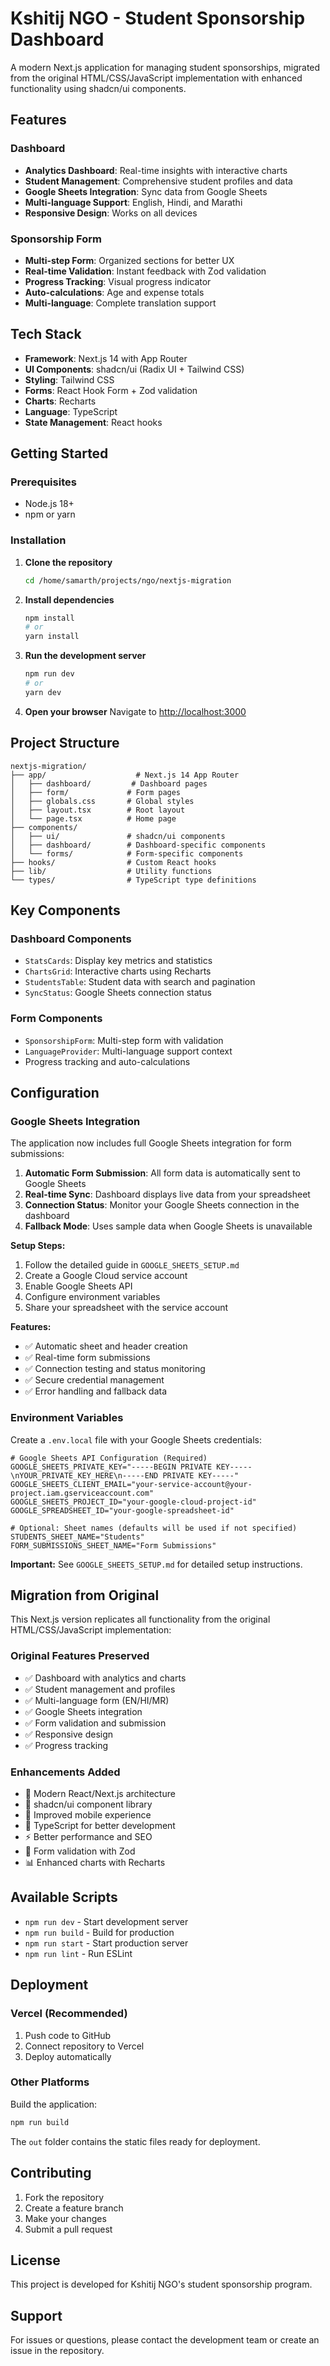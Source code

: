 # Kshitij NGO - Student Sponsorship Dashboard

A modern Next.js application for managing student sponsorships, migrated from the original HTML/CSS/JavaScript implementation with enhanced functionality using shadcn/ui components.

## Features

### Dashboard
- **Analytics Dashboard**: Real-time insights with interactive charts
- **Student Management**: Comprehensive student profiles and data
- **Google Sheets Integration**: Sync data from Google Sheets
- **Multi-language Support**: English, Hindi, and Marathi
- **Responsive Design**: Works on all devices

### Sponsorship Form
- **Multi-step Form**: Organized sections for better UX
- **Real-time Validation**: Instant feedback with Zod validation
- **Progress Tracking**: Visual progress indicator
- **Auto-calculations**: Age and expense totals
- **Multi-language**: Complete translation support

## Tech Stack

- **Framework**: Next.js 14 with App Router
- **UI Components**: shadcn/ui (Radix UI + Tailwind CSS)
- **Styling**: Tailwind CSS
- **Forms**: React Hook Form + Zod validation
- **Charts**: Recharts
- **Language**: TypeScript
- **State Management**: React hooks

## Getting Started

### Prerequisites

- Node.js 18+ 
- npm or yarn

### Installation

1. **Clone the repository**
   ```bash
   cd /home/samarth/projects/ngo/nextjs-migration
   ```

2. **Install dependencies**
   ```bash
   npm install
   # or
   yarn install
   ```

3. **Run the development server**
   ```bash
   npm run dev
   # or
   yarn dev
   ```

4. **Open your browser**
   Navigate to [http://localhost:3000](http://localhost:3000)

## Project Structure

```
nextjs-migration/
├── app/                    # Next.js 14 App Router
│   ├── dashboard/         # Dashboard pages
│   ├── form/             # Form pages
│   ├── globals.css       # Global styles
│   ├── layout.tsx        # Root layout
│   └── page.tsx          # Home page
├── components/
│   ├── ui/               # shadcn/ui components
│   ├── dashboard/        # Dashboard-specific components
│   └── forms/            # Form-specific components
├── hooks/                # Custom React hooks
├── lib/                  # Utility functions
└── types/                # TypeScript type definitions
```

## Key Components

### Dashboard Components
- `StatsCards`: Display key metrics and statistics
- `ChartsGrid`: Interactive charts using Recharts
- `StudentsTable`: Student data with search and pagination
- `SyncStatus`: Google Sheets connection status

### Form Components
- `SponsorshipForm`: Multi-step form with validation
- `LanguageProvider`: Multi-language support context
- Progress tracking and auto-calculations

## Configuration

### Google Sheets Integration

The application now includes full Google Sheets integration for form submissions:

1. **Automatic Form Submission**: All form data is automatically sent to Google Sheets
2. **Real-time Sync**: Dashboard displays live data from your spreadsheet
3. **Connection Status**: Monitor your Google Sheets connection in the dashboard
4. **Fallback Mode**: Uses sample data when Google Sheets is unavailable

**Setup Steps:**
1. Follow the detailed guide in `GOOGLE_SHEETS_SETUP.md`
2. Create a Google Cloud service account
3. Enable Google Sheets API
4. Configure environment variables
5. Share your spreadsheet with the service account

**Features:**
- ✅ Automatic sheet and header creation
- ✅ Real-time form submissions
- ✅ Connection testing and status monitoring
- ✅ Secure credential management
- ✅ Error handling and fallback data

### Environment Variables

Create a `.env.local` file with your Google Sheets credentials:

```env
# Google Sheets API Configuration (Required)
GOOGLE_SHEETS_PRIVATE_KEY="-----BEGIN PRIVATE KEY-----\nYOUR_PRIVATE_KEY_HERE\n-----END PRIVATE KEY-----"
GOOGLE_SHEETS_CLIENT_EMAIL="your-service-account@your-project.iam.gserviceaccount.com"
GOOGLE_SHEETS_PROJECT_ID="your-google-cloud-project-id"
GOOGLE_SPREADSHEET_ID="your-google-spreadsheet-id"

# Optional: Sheet names (defaults will be used if not specified)
STUDENTS_SHEET_NAME="Students"
FORM_SUBMISSIONS_SHEET_NAME="Form Submissions"
```

**Important:** See `GOOGLE_SHEETS_SETUP.md` for detailed setup instructions.

## Migration from Original

This Next.js version replicates all functionality from the original HTML/CSS/JavaScript implementation:

### Original Features Preserved
- ✅ Dashboard with analytics and charts
- ✅ Student management and profiles  
- ✅ Multi-language form (EN/HI/MR)
- ✅ Google Sheets integration
- ✅ Form validation and submission
- ✅ Responsive design
- ✅ Progress tracking

### Enhancements Added
- 🚀 Modern React/Next.js architecture
- 🎨 shadcn/ui component library
- 📱 Improved mobile experience
- 🔧 TypeScript for better development
- ⚡ Better performance and SEO
- 🧪 Form validation with Zod
- 📊 Enhanced charts with Recharts

## Available Scripts

- `npm run dev` - Start development server
- `npm run build` - Build for production
- `npm run start` - Start production server
- `npm run lint` - Run ESLint

## Deployment

### Vercel (Recommended)

1. Push code to GitHub
2. Connect repository to Vercel
3. Deploy automatically

### Other Platforms

Build the application:
```bash
npm run build
```

The `out` folder contains the static files ready for deployment.

## Contributing

1. Fork the repository
2. Create a feature branch
3. Make your changes
4. Submit a pull request

## License

This project is developed for Kshitij NGO's student sponsorship program.

## Support

For issues or questions, please contact the development team or create an issue in the repository.